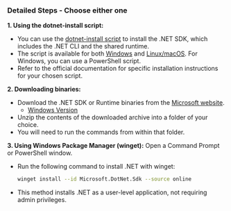 ### Detailed Steps - Choose either one
**1. Using the dotnet-install script:**
- You can use the [dotnet-install script][1] to install the .NET SDK, which includes the .NET CLI and the shared runtime. 
- The script is available for both [Windows][1w] and [Linux/macOS][1l]. 
For Windows, you can use a PowerShell script. 
- Refer to the official documentation for specific installation instructions for your chosen script. 

**2. Downloading binaries:**
- Download the .NET SDK or Runtime binaries from the [Microsoft website][2]. 
  - [Windows Version][2w]
- Unzip the contents of the downloaded archive into a folder of your choice. 
- You will need to run the commands from within that folder.

**3. Using Windows Package Manager (winget):**
Open a Command Prompt or PowerShell window. 
- Run the following command to install .NET with winget: 
  ```bash
  winget install --id Microsoft.DotNet.Sdk --source online
  ```
- This method installs .NET as a user-level application, not requiring admin privileges. 


[1]:https://learn.microsoft.com/en-us/dotnet/core/tools/dotnet-install-script
[1w]:https://dot.net/v1/dotnet-install.ps1
[1l]:https://dot.net/v1/dotnet-install.sh

[2]:https://learn.microsoft.com/en-us/dotnet/core/install/windows
[2w]:https://dotnet.microsoft.com/en-us/download/dotnet/thank-you/sdk-8.0.410-windows-x64-binaries